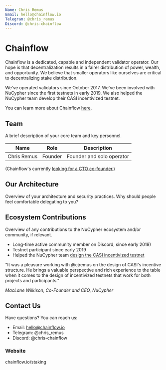 ```yaml
---
Name: Chris Remus
Email: hello@chainflow.io
Telegram: @chris_remus
Discord: @chris-chainflow
---
```


# Chainflow

Chainflow is a dedicated, capable and independent validator operator. Our hope is that decentralization results in a fairer distribution of power, wealth, and opportunity. We believe that smaller operators like ourselves are critical to decentralizing stake distribution.

We've operated validators since October 2017. We've been involved with NuCypher since the first testnets in early 2019. We also helped the NuCypher team develop their CASI incentivized testnet.

You can learn more about Chainflow [here](https://chainflow.io/chainflow-staking-systems/).

## Team

A brief description of your core team and key personnel.

| Name             | Role    | Description                  |
| ---------------  | ------- | ---------------------------- |
| Chris Remus | Founder | Founder and solo operator           |

(Chainflow's currently [looking for a CTO co-founder.](https://chainflow.io/chainflow-cofounder-search/))

## Our Architecture

Overview of your architecture and security practices. Why should people feel comfortable delegating to you?

## Ecosystem Contributions

Overview of any contributions to the NuCypher ecosystem and/or community, if relevant.

- Long-time active community member on Discord, since early 2019)
- Testnet participant since early 2019
- Helped the NuCypher team [design the CASI incentivized testnet](https://twitter.com/NuCypher/status/1220743120142446594?s=20)

"It was a pleasure working with @cjremus on the design of CASI's incentive structure. He brings a valuable perspective and rich experience to the table when it comes to the design of incentivized testnets that work for both projects and participants." 

*MacLane Wilkison, Co-Founder and CEO, NuCypher*

## Contact Us

Have questions? You can reach us:

- Email: hello@chainflow.io
- Telegram: @chris_remus
- Discord: @chris-chainflow

### Website

chainflow.io/staking
